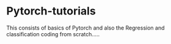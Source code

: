 # Pytorch-tutorials
This consists of basics of Pytorch and also the Regression and classification coding from scratch.....
